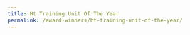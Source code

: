 ```yaml
---
title: Ht Training Unit Of The Year
permalink: /award-winners/ht-training-unit-of-the-year/
---
```

